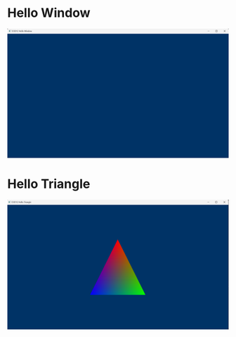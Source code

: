 # Hello Window
![](https://github.com/jgw2000/DirectX-12/blob/main/D3D12HelloWorld/images/HelloWindow.png)

# Hello Triangle
![](https://github.com/jgw2000/DirectX-12/blob/main/D3D12HelloWorld/images/HelloTriangle.png)
